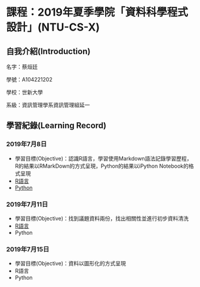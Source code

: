 <h1>課程：2019年夏季學院「資料科學程式設計」(NTU-CS-X)</h1>

<h2>自我介紹(Introduction)</h2>
<p>名字：蔡烜廷</p>
<p>學號：A104221202</p>
<p>學校：世新大學</p>
<p>系級：資訊管理學系資訊管理組延一</p>

<h2>學習紀錄(Learning Record)</h2>
<h3>2019年7月8日</h3>
<ul>
  <li>學習目標(Objective)：認識R語言，學習使用Markdown語法記錄學習歷程，R的結果以RMarkDown的方式呈現，Python的結果以iPython Notebook的格式呈現</li>
  <li><a href="https://htmlpreview.github.io/?https://github.com/shainting/Data-Science-Programming/blob/master/Week01/hw01.html">R語言</a></li>
  <li><a href="https://github.com/shainting/Data-Science-Programming/blob/master/Week01/20190708.ipynb">Python</a></li>
</ul>
<h3>2019年7月11日</h3>
<ul>
  <li>學習目標(Objective)：找到議題資料兩份，找出相關性並進行初步資料清洗</li>
  <li><a href="https://htmlpreview.github.io/?https://github.com/shainting/Data-Science-Programming/blob/master/20190711/hw01.html">R語言</a></li>
  <li><a>Python</a></li>
</ul>
<h3>2019年7月15日</h3>
<ul>
  <li>學習目標(Objective)：資料以圖形化的方式呈現</li>
  <li><a>R語言</a></li>
  <li><a>Python</a></li>
</ul>
